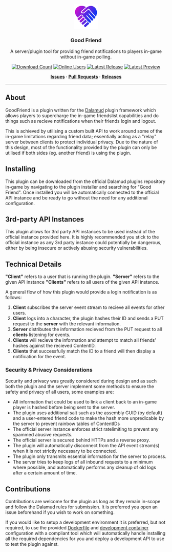 <!-- Repository Header Begin -->
<div align="center">

<img src="./.assets/icon.png" alt="Goodfriend Logo" width="15%">
  
### Good Friend
A server/plugin tool for providing friend notifications to players in-game without in-game polling.

[![Download Count](https://img.shields.io/endpoint?url=https://vz32sgcoal.execute-api.us-east-1.amazonaws.com/GoodFriend&label=Plugin%20Downloads)](https://github.com/BitsOfAByte/GoodFriend)
[![Online Users](https://img.shields.io/badge/dynamic/json?url=https://aether.bitsofabyte.dev/v2/clients&label=API%20Online%20Users&query=clients&colour=green)](https://github.com/BitsOfAByte/GoodFriend)
[![Latest Release](https://img.shields.io/github/v/release/BitsOfAByte/GoodFriend?color=blue&label=Release)](https://github.com/BitsOfAByte/GoodFriend/releases/latest)
[![Latest Preview](https://img.shields.io/github/v/release/BitsOfAByte/GoodFriend?color=orange&include_prereleases&label=Testing)](https://github.com/BitsOfAByte/GoodFriend/releases/latest)

**[Issues](https://github.com/BitsOfAByte/GoodFriend/issues) · [Pull Requests](https://github.com/BitsOfAByte/GoodFriend/pulls) · [Releases](https://github.com/BitsOfAByte/GoodFriend/releases/latest)**

</div>

---

<!-- Repository Header End -->

## About

GoodFriend is a plugin written for the [Dalamud](https://github.com/goatcorp/Dalamud) plugin framework which allows players to supercharge the in-game friendslist capabilities and do things such as recieve notifications when their friends login and logout.

This is achieved by utilising a custom built API to work around some of the in-game limitations regarding friend data; essentially acting as a "relay" server between clients to protect individual privacy. Due to the nature of this design, most of the functionality provided by the plugin can only be utilised if both sides (eg. another friend) is using the plugin.

## Installing

This plugin can be downloaded from the official Dalamud plugins repository in-game by navigating to the plugin installer and searching for "Good Friend". Once installed you will be automatically connected to the official API instance and be ready to go without the need for any additional configuration.

## 3rd-party API Instances

This plugin allows for 3rd party API instances to be used instead of the official instance provided here. It is highly recommended you stick to the official instance as any 3rd party instance could potentially be dangerous, either by being insecure or actively abusing security vulnerabilities. 

## Technical Details
**"Client"** refers to a user that is running the plugin.
**"Server"** refers to the given API instance
**"Clients"** refers to all users of the given API instance.

A general flow of how this plugin would provide a login notification is as follows:
1. **Client** subscribes the server event stream to recieve all events for other users.
2. **Client** logs into a character, the plugin hashes their ID and sends a PUT request to the **server** with the relevant information.
3. **Server** distributes the information recieved from the PUT request to all **clients** listening for events.
4. **Clients** will recieve the information and attempt to match all friends' hashes against the recieved ContentID.
5. **Clients** that successfully match the ID to a friend will then display a notification for the event.

### Security & Privacy Considerations

Security and privacy was greatly considered during design and as such both the plugin and the server implement some methods to ensure the safety and privacy of all users, some examples are:

- All information that could be used to link a client back to an in-game player is hashed before being sent to the server.
- The plugin uses additional salt such as the assembly GUID (by default) and a user-entered friend code to make the hash more unpredicable by the server to prevent rainbow tables of ContentIDs
- The official server instance enforces strict ratelimiting to prevent any spammed abusive requests. 
- The official server is secured behind HTTPs and a reverse proxy.
- The plugin will automatically disconnect from the API event stream(s) when it is not strictly necessary to be connected.
- The plugin only transmits essential information for the server to process.
- The server tries to keep logs of all inbound requests to a minimum where possible, and automatically performs any cleanup of old logs after a certain amount of time.

## Contributions

Contributions are welcome for the plugin as long as they remain in-scope and follow the Dalamud rules for submission. It is preferred you open an issue beforehand if you wish to work on something.

If you would like to setup a development environment it is preferred, but not required, to use the provided [Dockerfile](/.devcontainer/Dockerfile) and [development container](/.devcontainer/devcontainer.json) configuration with a compliant tool which will automatically handle installing all the required dependencies for you and deploy a development API to use to test the plugin against.
